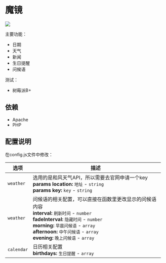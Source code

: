 # 魔镜

![](C:\Users\Administrator\Desktop\MagicMirror.png)

主要功能：

- 日期
- 天气
- 新闻
- 生日提醒
- 问候语

测试：
- 树莓派B+

## 依赖
- Apache
- PHP

## 配置说明

在config.js文件中修改：

<table width="100%">
	<thead>
		<tr>
			<th>选项</th>
			<th width="100%">描述</th>
		</tr>
	</thead>
	<tbody>
		<tr>
			<td><code>weather</code></td>
			<td>选用的是和风天气API，所以需要去官网申请一个key
				<br><b>params location:</b> <code>地址</code> - <code>string</code>
				<br><b>params key:</b> <code>key</code> - <code>string</code>
			</td>
		</tr>
		<tr>
			<td><code>weather</code></td>
			<td>问候语的相关配置，可以直接在函数里更改显示的问候语内容
				<br><b>interval:</b> <code>刷新时间</code> - <code>number</code>
				<br><b>fadeInterval:</b> <code>隐藏时间</code> - <code>number</code>
				<br><b>morning:</b> <code>早晨问候语</code> - <code>array</code>
				<br><b>afternoon:</b> <code>中午问候语</code> - <code>array</code>
				<br><b>evening:</b> <code>晚上问候语</code> - <code>array</code>
			</td>
		</tr>
		<tr>
			<td><code>calendar</code></td>
			<td>日历相关配置
				<br><b>birthdays:</b> <code>生日提醒</code> - <code>array</code>
			</td>
		</tr>
	</tbody>
</table>

